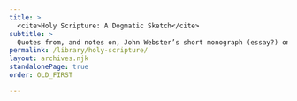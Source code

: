 ```yaml
---
title: >
  <cite>Holy Scripture: A Dogmatic Sketch</cite>
subtitle: >
  Quotes from, and notes on, John Webster’s short monograph (essay?) on the biblical texts as, indeed: holy scripture.
permalink: /library/holy-scripture/
layout: archives.njk
standalonePage: true
order: OLD_FIRST

---
```

